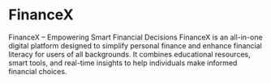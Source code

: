 # FinanceX
FinanceX – Empowering Smart Financial Decisions  FinanceX is an all-in-one digital platform designed to simplify personal finance and enhance financial literacy for users of all backgrounds. It combines educational resources, smart tools, and real-time insights to help individuals make informed financial choices.
